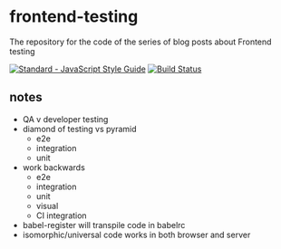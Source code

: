 # frontend-testing
The repository for the code of the series of blog posts about Frontend testing

[![Standard - JavaScript Style Guide](https://cdn.rawgit.com/feross/standard/master/badge.svg)](https://github.com/feross/standard)
[![Build Status](https://travis-ci.org/giltayar/frontend-testing.svg?branch=master)](https://travis-ci.org/giltayar/frontend-testing)

## notes

- QA v developer testing
- diamond of testing vs pyramid
  - e2e
  - integration
  - unit
- work backwards
  - e2e
  - integration
  - unit
  - visual
  - CI integration
- babel-register will transpile code in babelrc
- isomorphic/universal code works in both browser and server
